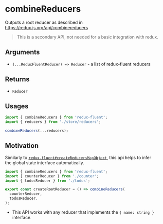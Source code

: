 # combineReducers

Outputs a root reducer as described in https://redux.js.org/api/combinereducers

> This is a secondary API, not needed for a basic integration with redux.

## Arguments

- `(...ReduxFluentReducer) => Reducer` - a list of redux-fluent reducers

## Returns

- `Reducer`

## Usages

```typescript
import { combineReducers } from 'redux-fluent'; 
import { reducers } from './store/reducers';

combineReducers(...reducers);
```

## Motivation

Similarly to [`redux-fluent#createReducersMapObject`](createReducersMapObject.md), this api helps to infer the global state interface automatically.

```typescript
import { combineReducers } from 'redux-fluent';
import { counterReducer } from './counter';
import { todosReducer } from './todos';

export const createRootReducer = () => combineReducers(
  counterReducer,
  todosReducer,
);
```

- This API works with any reducer that implements the `{ name: string }` interface.
